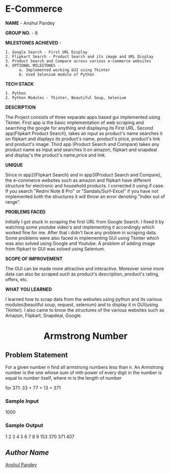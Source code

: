 # E-Commerce




**NAME** - Anshul Pandey


**GROUP NO.** - 8


**MILESTONES ACHIEVED** - 

    1. Google Search - First URL Display
    2. Flipkart Search - Product Search and its image and URL Display
    3. Product Search and Compare across various e-commerce websites
    4. OPTIONAL MILESTONES -
          a. Implemented working GUI using Tkinter
          b. Used Selenium module of Python
          
          
**TECH STACK**

    1. Python
    2. Python Modules - Tkinter, Beautiful Soup, Selenium


**DESCRIPTION**

The Project consists of three separate apps based gui implemented using Tkinter. First app is the basic implementation of web scraping and searching the google for anything and displaying its First URL. Second app(Flipkart Product Search), takes an input as product's name searches it on flipkart and displays its product's name, product's price, product's link and product's image. Third app          (Product Search and Compare) takes any product name as input and searches it on amazon, flipkart and snapdeal and display's the product's name,price and link.


**UNIQUE**

Since in app2(Flipkart Search) and in app3(Product Search and Compare), the e-commerce websites such as amazon and flipkart have different structure for electronic and household products. I corrected it using if case. If you search "Redmi Note 8 Pro" or "Sandals/Surf-Excel" if you have not implemented both the structures it will throw an error denoting "Index out of range".


**PROBLEMS FACED**

Initially I got stuck in scraping the first URL from Google Search. I fixed it by watching some youtube video's and implementing it accordingly which worked fine for me. After that i didn't face any problem in scraping data. Some problems were also faced in implementing GUI using Tkinter which was also solved using Google and Youtube. A problem of adding image from flipkart to GUI was solved using Selenium.


**SCOPE OF IMPROVEMENT**

The GUI can be made more attractive and interactive. Moreover some more data can also be scraped such as product's description, product's rating, offers, etc. 


**WHAT YOU LEARNED**

I learned how to scrap data from the websites using python and its various modules(beautiful soup, request, selenium) and to display it in GUI(using Tkinter). I also came to know the structures of the various websites such as Amazon, Flipkart, Snapdeal, Google. 



<h1 align=center>Armstrong Number</h1>

## Problem Statement
For a given number n find all armstrong numbers less than n.
An Armstrong number is the one whose sum of mth power of every digit in the number is equal to number itself, where m is the length of number

for 371: 33 + 77 + 13 = 371

### Sample Input
1000

### Sample Output
1 2 3 4 5 6 7 8 9 153 370 371 407

## *Author Name*
[Anshul Pandey](https://github.com/Anshul275)
